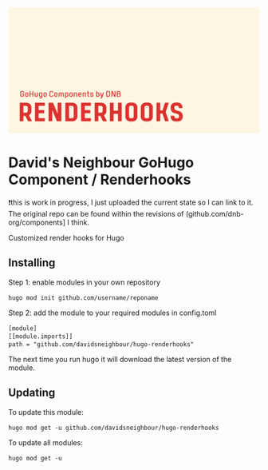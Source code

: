 ![](header-card.png)

# David's Neighbour GoHugo Component / Renderhooks

❗this is work in progress, I just uploaded the current state so I can link to it. The original repo can be found within the revisions of (github.com/dnb-org/components] I think.

Customized render hooks for Hugo

## Installing

Step 1: enable modules in your own repository

```shell script
hugo mod init github.com/username/reponame
```

Step 2: add the module to your required modules in config.toml

```
[module]
[[module.imports]]
path = "github.com/davidsneighbour/hugo-renderhooks"
```

The next time you run hugo it will download the latest version of the module.

## Updating

To update this module:

```
hugo mod get -u github.com/davidsneighbour/hugo-renderhooks
```

To update all modules:

```
hugo mod get -u
```
